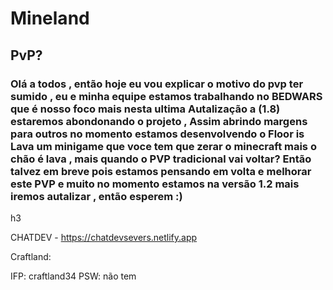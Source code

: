 <h1>Mineland</h1>
<h2>PvP?</h2>
<h3>Olá a todos , então hoje eu vou explicar o motivo
do pvp ter sumido , eu e minha equipe estamos trabalhando
no BEDWARS que é nosso foco mais nesta ultima Autalização
a (1.8) estaremos abondonando o projeto , Assim abrindo margens para outros
no momento estamos desenvolvendo o Floor is Lava um minigame que voce tem que zerar
o minecraft mais o chão é lava , mais quando o PVP tradicional vai voltar?
Então talvez em breve pois estamos pensando em volta e melhorar este PVP e muito
no momento estamos na versão 1.2 mais iremos autalizar , então esperem :) </h3>h3

CHATDEV - https://chatdevsevers.netlify.app

Craftland:

IFP: craftland34
PSW: não tem

